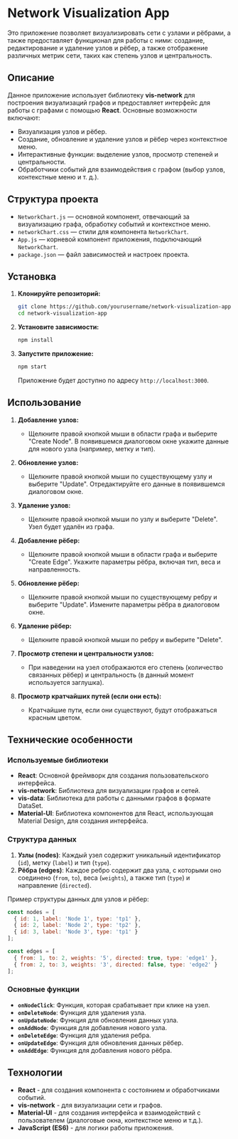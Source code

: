 # Network Visualization App

Это приложение позволяет визуализировать сети с узлами и рёбрами, а также предоставляет функционал для работы с ними: создание, редактирование и удаление узлов и рёбер, а также отображение различных метрик сети, таких как степень узлов и центральность.

## Описание

Данное приложение использует библиотеку **vis-network** для построения визуализаций графов и предоставляет интерфейс для работы с графами с помощью **React**. Основные возможности включают:

- Визуализация узлов и рёбер.
- Создание, обновление и удаление узлов и рёбер через контекстное меню.
- Интерактивные функции: выделение узлов, просмотр степеней и центральности.
- Обработчики событий для взаимодействия с графом (выбор узлов, контекстные меню и т. д.).

## Структура проекта

- `NetworkChart.js` — основной компонент, отвечающий за визуализацию графа, обработку событий и контекстное меню.
- `networkChart.css` — стили для компонента `NetworkChart`.
- `App.js` — корневой компонент приложения, подключающий `NetworkChart`.
- `package.json` — файл зависимостей и настроек проекта.

## Установка

1. **Клонируйте репозиторий:**

    ```bash
    git clone https://github.com/yourusername/network-visualization-app.git
    cd network-visualization-app
    ```

2. **Установите зависимости:**

    ```bash
    npm install
    ```

3. **Запустите приложение:**

    ```bash
    npm start
    ```

    Приложение будет доступно по адресу `http://localhost:3000`.

## Использование

1. **Добавление узлов:**
    - Щелкните правой кнопкой мыши в области графа и выберите "Create Node". В появившемся диалоговом окне укажите данные для нового узла (например, метку и тип).
    
2. **Обновление узлов:**
    - Щелкните правой кнопкой мыши по существующему узлу и выберите "Update". Отредактируйте его данные в появившемся диалоговом окне.

3. **Удаление узлов:**
    - Щелкните правой кнопкой мыши по узлу и выберите "Delete". Узел будет удалён из графа.

4. **Добавление рёбер:**
    - Щелкните правой кнопкой мыши в области графа и выберите "Create Edge". Укажите параметры рёбра, включая тип, веса и направленность.

5. **Обновление рёбер:**
    - Щелкните правой кнопкой мыши по существующему ребру и выберите "Update". Измените параметры рёбра в диалоговом окне.

6. **Удаление рёбер:**
    - Щелкните правой кнопкой мыши по ребру и выберите "Delete".

7. **Просмотр степени и центральности узлов:**
    - При наведении на узел отображаются его степень (количество связанных рёбер) и центральность (в данный момент используется заглушка).

8. **Просмотр кратчайших путей (если они есть):**
    - Кратчайшие пути, если они существуют, будут отображаться красным цветом.

## Технические особенности

### Используемые библиотеки

- **React**: Основной фреймворк для создания пользовательского интерфейса.
- **vis-network**: Библиотека для визуализации графов и сетей.
- **vis-data**: Библиотека для работы с данными графов в формате DataSet.
- **Material-UI**: Библиотека компонентов для React, использующая Material Design, для создания интерфейса.

### Структура данных

1. **Узлы (nodes)**: Каждый узел содержит уникальный идентификатор (`id`), метку (`label`) и тип (`type`).
2. **Рёбра (edges)**: Каждое ребро содержит два узла, с которыми оно соединено (`from`, `to`), веса (`weights`), а также тип (`type`) и направление (`directed`).

Пример структуры данных для узлов и рёбер:

```javascript
const nodes = [
  { id: 1, label: 'Node 1', type: 'tp1' },
  { id: 2, label: 'Node 2', type: 'tp2' },
  { id: 3, label: 'Node 3', type: 'tp1' }
];

const edges = [
  { from: 1, to: 2, weights: '5', directed: true, type: 'edge1' },
  { from: 2, to: 3, weights: '3', directed: false, type: 'edge2' }
];
```

### Основные функции

- **`onNodeClick`**: Функция, которая срабатывает при клике на узел.
- **`onDeleteNode`**: Функция для удаления узла.
- **`onUpdateNode`**: Функция для обновления данных узла.
- **`onAddNode`**: Функция для добавления нового узла.
- **`onDeleteEdge`**: Функция для удаления ребра.
- **`onUpdateEdge`**: Функция для обновления данных рёбер.
- **`onAddEdge`**: Функция для добавления нового рёбра.

## Технологии

- **React** - для создания компонента с состоянием и обработчиками событий.
- **vis-network** - для визуализации сети и графов.
- **Material-UI** - для создания интерфейса и взаимодействий с пользователем (диалоговые окна, контекстное меню и т.д.).
- **JavaScript (ES6)** - для логики работы приложения.